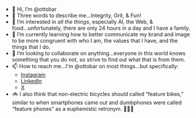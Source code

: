 - 👋 Hi, I’m @ottobar
- 🤩 Three words to describe me...Integrity, Grit, & Fun!
- 👀 I’m interested in _all the things_, especially AI, the Web, & food...unfortunately, there are only 24 hours in a day and I have a family.
- 🌱 I’m currently learning how to better communicate my brand and image to be more congruent with who I am, the values that I have, and the things that I do.
- 💞️ I’m looking to collaborate on anything...everyone in this world knows something that you do not, so strive to find out what that is from them.
- 📫 How to reach me...I'm @ottobar on most things...but specifically:
  - [Instagram](https://www.instagram.com/ottobar/)
  - [LinkedIn](https://www.linkedin.com/in/ottobar/)
  - [X](https://x.com/ottobar/)
- 🚲 I also think that non-electric bicycles should called “feature bikes,” similar to when smartphones came out and dumbphones were called “feature phones” as a euphemistic retronym. 🤷🏻‍♂️

